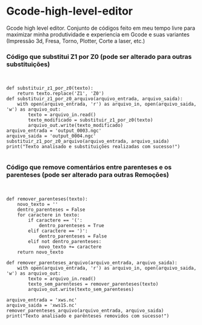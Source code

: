# Gcode-high-level-editor
Gcode high level editor. Conjunto de códigos feito em meu tempo livre para maximizar minha produtividade e experiencia em Gcode e suas variantes (Impressão 3d, Fresa, Torno, Plotter, Corte a laser, etc.)

### Código que substitui Z1 por Z0 (pode ser alterado para outras substituições)
<pre>
 <code class="language-python">

def substituir_z1_por_z0(texto):
    return texto.replace('Z1', 'Z0')
def substituir_z1_por_z0_arquivo(arquivo_entrada, arquivo_saida):
    with open(arquivo_entrada, 'r') as arquivo_in, open(arquivo_saida, 'w') as arquivo_out:
        texto = arquivo_in.read()
        texto_modificado = substituir_z1_por_z0(texto)
        arquivo_out.write(texto_modificado)
arquivo_entrada = 'output_0003.ngc'
arquivo_saida = 'output_0004.ngc'
substituir_z1_por_z0_arquivo(arquivo_entrada, arquivo_saida)
print("Texto analisado e substituições realizadas com sucesso!")
 </code>
</pre>

### Código que remove comentários entre parenteses e os parenteses (pode ser alterado para outras Remoções)
<pre>
 <code class="language-python">
   
def remover_parenteses(texto):
    novo_texto = ''
    dentro_parenteses = False
    for caractere in texto:
        if caractere == '(':
            dentro_parenteses = True
        elif caractere == ')':
            dentro_parenteses = False
        elif not dentro_parenteses:
            novo_texto += caractere
    return novo_texto

def remover_parenteses_arquivo(arquivo_entrada, arquivo_saida):
    with open(arquivo_entrada, 'r') as arquivo_in, open(arquivo_saida, 'w') as arquivo_out:
        texto = arquivo_in.read()
        texto_sem_parenteses = remover_parenteses(texto)
        arquivo_out.write(texto_sem_parenteses)

arquivo_entrada = 'xws.nc'
arquivo_saida = 'xws1S.nc'
remover_parenteses_arquivo(arquivo_entrada, arquivo_saida)
print("Texto analisado e parênteses removidos com sucesso!")
 </code>
   </pre>
